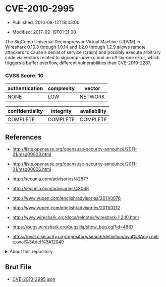 # CVE-2010-2995

- Published: 2010-08-13T18:43:00

- Modified: 2017-09-19T01:31:00

The SigComp Universal Decompressor Virtual Machine (UDVM) in Wireshark 0.10.8 through 1.0.14 and 1.2.0 through 1.2.9 allows remote attackers to cause a denial of service (crash) and possibly execute arbitrary code via vectors related to sigcomp-udvm.c and an off-by-one error, which triggers a buffer overflow, different vulnerabilities than CVE-2010-2287.

### CVSS Score: **10**

| authentication | complexity | vector |
| --- | --- | --- |
| NONE | LOW | NETWORK |

| confidentiality | integrity | availability |
| --- | --- | --- |
| COMPLETE | COMPLETE | COMPLETE |

## References

* http://lists.opensuse.org/opensuse-security-announce/2011-01/msg00003.html

* http://lists.opensuse.org/opensuse-security-announce/2011-01/msg00006.html

* http://secunia.com/advisories/42877

* http://secunia.com/advisories/43068

* http://www.vupen.com/english/advisories/2011/0076

* http://www.vupen.com/english/advisories/2011/0212

* http://www.wireshark.org/docs/relnotes/wireshark-1.2.10.html

* https://bugs.wireshark.org/bugzilla/show_bug.cgi?id=4867

* https://oval.cisecurity.org/repository/search/definition/oval%3Aorg.mitre.oval%3Adef%3A12049

<details>
<summary>About this repository</summary> 

  This repository is part of the project [Live Hack CVE](https://github.com/Live-Hack-CVE). Main website can be found [www.live-hack.org](https://www.live-hack.org) 
  
  Made by [Sn0wAlice](https://github.com/Sn0wAlice) for the people that care about security and need to have a feed of the latest CVEs. Hope you enjoy it, don't forget to star the repo and follow me on [Twitter](https://twitter.com/Sn0wAlice) and [Github](https://github.com/Sn0wAlice). And that is my [personnal website](https://www.alice-snow.me/)

  - [Home Page](https://github.com/Live-Hack-CVE)
  - [Framework](https://github.com/Live-Hack-CVE/cve-framework)
  - [CVE database](https://github.com/Live-Hack-CVE/full_database)
  - [Changelog](https://github.com/Live-Hack-CVE/Changelog)
</details>

## Brut File

* [CVE-2010-2995.json](https://raw.githubusercontent.com/Live-Hack-CVE/full_database/main/cves/2010/CVE-2010-2995.json)

